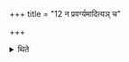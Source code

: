 +++
title = "12 न प्रवर्ग्यमादित्यञ् च"

+++

<details><summary>थिते</summary>

न प्रवर्ग्यमादित्यं च व्यवेयात् १२
</details>
